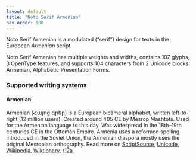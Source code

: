 ```yaml
---
layout: default
title: "Noto Serif Armenian"
nav_order: 100
---
```

Noto Serif Armenian is a modulated (“serif”) design for texts in the European _Armenian_ script. 

Noto Serif Armenian has multiple weights and widths, contains 107 glyphs, 3 OpenType features, and supports 104 characters from 2 Unicode blocks: Armenian, Alphabetic Presentation Forms.


### Supported writing systems


#### Armenian

Armenian (<span class='autonym'>Հայոց գրեր</span>) is a European bicameral alphabet, written left-to-right (12 million users). Created around 405 CE by Mesrop Mashtots. Used for the Armenian language to this day. Was widespread in the 18th–19th centuries CE in the Ottoman Empire. Armenia uses a reformed spelling introduced in the Soviet Union, the Armenian diaspora mostly uses the original Mesropian orthography. Read more on [ScriptSource](https://scriptsource.org/scr/Armn), [Unicode](https://www.unicode.org/versions/Unicode13.0.0/ch07.pdf#G3334), [Wikipedia](https://en.wikipedia.org/wiki/ISO_15924:Armn), [Wiktionary](https://en.wiktionary.org/wiki/Category:Armenian_script), [r12a](https://r12a.github.io/scripts/links?iso=Armn).

